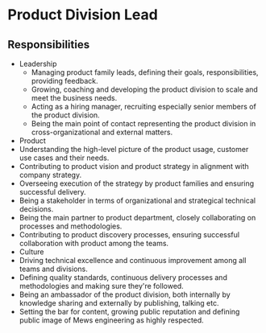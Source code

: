 # Product Division Lead

## Responsibilities

- Leadership
  - Managing product family leads, defining their goals, responsibilities, providing feedback.
  - Growing, coaching and developing the product division to scale and meet the business needs.
  - Acting as a hiring manager, recruiting especially senior members of the product division.
  - Being the main point of contact representing the product division in cross-organizational and external matters.
- Product
 - Understanding the high-level picture of the product usage, customer use cases and their needs.
 - Contributing to product vision and product strategy in alignment with company strategy.
 - Overseeing execution of the strategy by product families and ensuring successful delivery.
 - Being a stakeholder in terms of organizational and strategical technical decisions.
 - Being the main partner to product department, closely collaborating on processes and methodologies.
 - Contributing to product discovery processes, ensuring successful collaboration with product among the teams.
- Culture
 - Driving technical excellence and continuous improvement among all teams and divisions.
 - Defining quality standards, continuous delivery processes and methodologies and making sure they're followed.
 - Being an ambassador of the product division, both internally by knowledge sharing and externally by publishing, talking etc.
 - Setting the bar for content, growing public reputation and defining public image of Mews engineering as highly respected.
